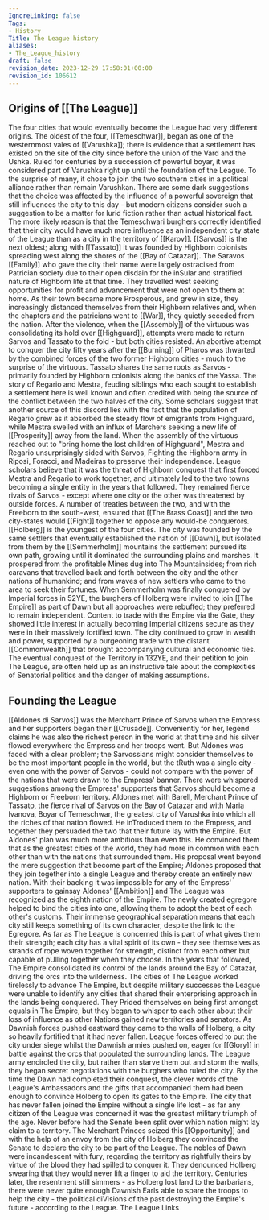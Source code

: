 ```yaml
---
IgnoreLinking: false
Tags:
- History
Title: The League history
aliases:
- The_League_history
draft: false
revision_date: 2023-12-29 17:58:01+00:00
revision_id: 106612
---
```


## Origins of [[The League]]
The four cities that would eventually become the League had very different origins. The oldest of the four, [[Temeschwar]], began as one of the westernmost vales of [[Varushka]]; there is evidence that a settlement has existed on the site of the city since before the union of the Vard and the Ushka. Ruled for centuries by a succession of powerful boyar, it was considered part of Varushka right up until the foundation of the League. To the surprise of many, it chose to join the two southern cities in a political alliance rather than remain Varushkan. There are some dark suggestions that the choice was affected by the influence of a powerful sovereign that still influences the city to this day - but modern citizens consider such a suggestion to be a matter for lurid fiction rather than actual historical fact. The more likely reason is that the Temeschwari burghers correctly identified that their city would have much more influence as an independent city state of the League than as a city in the territory of [[Karov]].
[[Sarvos]] is the next oldest; along with [[Tassato]] it was founded by Highborn colonists spreading west along the shores of the [[Bay of Catazar]]. The Saravos [[Family]] who gave the city their name were largely ostracised from Patrician society due to their open disdain for the inSular and stratified nature of Highborn life at that time. They travelled west seeking opportunities for profit and advancement that were not open to them at home. As their town became more Prosperous, and grew in size, they increasingly distanced themselves from their Highborn relatives and, when the chapters and the patricians went to [[War]], they quietly seceded from the nation. After the violence, when the [[Assembly]] of the virtuous was consolidating its hold over [[Highguard]], attempts were made to return Sarvos and Tassato to the fold - but both cities resisted. An abortive attempt to conquer the city fifty years after the [[Burning]] of Pharos was thwarted by the combined forces of the two former Highborn cities - much to the surprise of the virtuous.
Tassato shares the same roots as Sarvos - primarily founded by Highborn colonists along the banks of the Vassa. The story of Regario and Mestra, feuding siblings who each sought to establish a settlement here is well known and often credited with being the source of the conflict between the two halves of the city. Some scholars suggest that another source of this discord lies with the fact that the population of Regario grew as it absorbed the steady flow of emigrants from Highguard, while Mestra swelled with an influx of Marchers seeking a new life of [[Prosperity]] away from the land. When the assembly of the virtuous reached out to "bring home the lost  children of Highguard", Mestra and Regario unsurprisingly sided with Sarvos, Fighting the Highborn army in Riposi, Foracci, and Madeiras to preserve their independence. League scholars believe that it was the threat of Highborn conquest that first forced Mestra and Regario to work together, and ultimately led to the two towns becoming a single entity in the years that followed. They remained fierce rivals of Sarvos - except where one city or the other was threatened by outside forces. A number of treaties between the two, and with the Freeborn to the south-west, ensured that [[The Brass Coast]] and the two city-states would [[Fight]] together to oppose any would-be conquerors.
[[Holberg]] is the youngest of the four cities. The city was founded by the same settlers that eventually established the nation of [[Dawn]], but isolated from them by the [[Semmerholm]] mountains the settlement pursued its own path, growing until it dominated the surrounding plains and marshes. It prospered from the profitable Mines dug into The Mountainsides; from rich caravans that travelled back and forth between the city and the other nations of humankind; and from waves of new settlers who came to the area to seek their fortunes. When Semmerholm was finally conquered by Imperial forces in 52YE, the burghers of Holberg were invited to join [[The Empire]] as part of Dawn but all approaches were rebuffed; they preferred to remain independent. Content to trade with the Empire via the Gate, they showed little interest in actually becoming Imperial citizens secure as they were in their massively fortified town. The city continued to grow in wealth and power, supported by a burgeoning trade with the distant [[Commonwealth]] that brought accompanying cultural and economic ties. The eventual conquest of the Territory in 132YE, and their petition to join The League, are often held up as an instructive tale about the complexities of Senatorial politics and the danger of making assumptions.
## Founding the League
[[Aldones di Sarvos]] was the Merchant Prince of Sarvos when the Empress and her supporters began their [[Crusade]]. Conveniently for her, legend claims he was also the richest person in the world at that time and his silver flowed everywhere the Empress and her troops went. But Aldones was faced with a clear problem; the Sarvossians might consider themselves to be the most important people in the world, but the tRuth was a single city - even one with the power of Sarvos - could not compare with the power of the nations that were drawn to the Empress' banner. There were whispered suggestions among the Empress' supporters that Sarvos should become a Highborn or Freeborn territory.
Aldones met with Barell, Merchant Prince of Tassato, the fierce rival of Sarvos on the Bay of Catazar and with Maria Ivanova, Boyar of Temeschwar, the greatest city of Varushka into which all the riches of that nation flowed. He inTroduced them to the Empress, and together they persuaded the two that their future lay with the Empire. But Aldones' plan was much more ambitious than even this. He convinced them that as the greatest cities of the world, they had more in common with each other than with the nations that surrounded them. His proposal went beyond the mere suggestion that become part of the Empire; Aldones proposed that they join together into a single League and thereby create an entirely new nation. 
With their backing it was impossible for any of the Empress' supporters to gainsay Aldones' [[Ambition]] and The League was recognized as the eighth nation of the Empire. The newly created egregore helped to bind the cities into one, allowing them to adopt the best of each other's customs. Their immense geographical separation means that each city still keeps something of its own character, despite the link to the Egregore. As far as The League is concerned this is part of what gives them their strength; each city has a vital spirit of its own - they see themselves as strands of rope woven together for strength, distinct from each other but capable of pUlling together when they choose.
In the years that followed, The Empire consolidated its control of the lands around the Bay of Catazar, driving the orcs into the wilderness. The cities of The League worked tirelessly to advance The Empire, but despite military successes the League were unable to identify any cities that shared their enterprising approach in the lands being conquered. They Prided themselves on being first amongst equals in The Empire, but they began to whisper to each other about their loss of influence as other Nations gained new territories and senators.
As Dawnish forces pushed eastward they came to the walls of Holberg, a city so heavily fortified that it had never fallen. League forces offered to put the city under siege whilst the Dawnish armies pushed on, eager for [[Glory]] in battle against the orcs that populated the surrounding lands. The League army encircled the city, but rather than starve them out and storm the walls, they began secret negotiations with the burghers who ruled the city. By the time the Dawn had completed their conquest, the clever words of the League's Ambassadors and the gifts that accompanied them had been enough to convince Holberg to open its gates to the Empire. The city that has never fallen joined the Empire without a single life lost - as far any citizen of the League was concerned it was the greatest military triumph of the age.
Never before had the Senate been split over which nation might lay claim to a territory. The Merchant Princes seized this [[Opportunity]] and with the help of an envoy from the city of Holberg they convinced the Senate to declare the city to be part of the League. The nobles of Dawn were incandescent with fury, regarding the territory as rightfully theirs by virtue of the blood they had spilled to conquer it. They denounced Holberg swearing that they would never lift a finger to aid the territory. Centuries later, the resentment still simmers - as Holberg lost land to the barbarians, there were never quite enough Dawnish Earls able to spare the troops to help the city - the political diVisions of the past destroying the Empire's future - according to the League.
The League Links